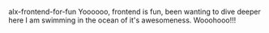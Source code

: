 alx-frontend-for-fun
Yoooooo, frontend is fun, been wanting to dive deeper here I am swimming in the ocean of it's awesomeness. Wooohooo!!!

